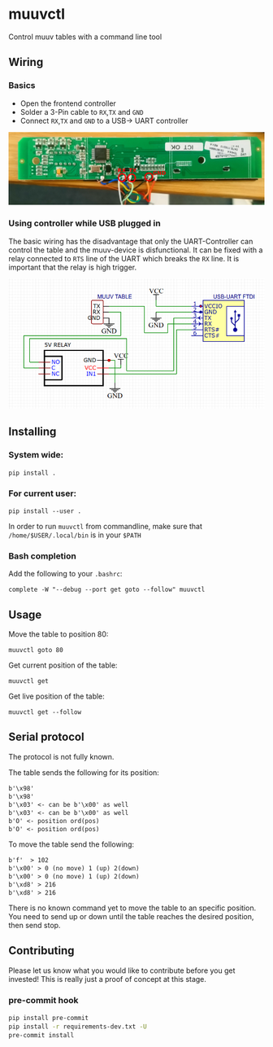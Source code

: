 # muuvctl

Control muuv tables with a command line tool

## Wiring

### Basics

* Open the frontend controller
* Solder a 3-Pin cable to `RX`,`TX` and `GND`
* Connect `RX`,`TX` and `GND` to a USB-> UART controller

![](./doc/board.png)

### Using controller while USB plugged in

The basic wiring has the disadvantage that only the UART-Controller can control the table and the muuv-device is disfunctional. It can be fixed with a relay connected to `RTS` line of the UART which breaks the `RX` line. It is important that the relay is high trigger.

![](./doc/relay-circuit.png)

## Installing

### System wide:
```
pip install .
```

### For current user:
```
pip install --user .
```
In order to run `muuvctl` from commandline, make sure that `/home/$USER/.local/bin` is in your `$PATH`

### Bash completion

Add the following to your  `.bashrc`:
```
complete -W "--debug --port get goto --follow" muuvctl
```

## Usage

Move the table to position 80:
```
muuvctl goto 80
```

Get current position of the table:
```
muuvctl get
```

Get live position of the table:
```
muuvctl get --follow
```



## Serial protocol

The protocol is not fully known.

The table sends the following for its position:
```
b'\x98'
b'\x98'
b'\x03' <- can be b'\x00' as well
b'\x03' <- can be b'\x00' as well
b'O' <- position ord(pos)
b'O' <- position ord(pos)
```

To move the table send the following:
```
b'f'  > 102
b'\x00' > 0 (no move) 1 (up) 2(down)
b'\x00' > 0 (no move) 1 (up) 2(down)
b'\xd8' > 216
b'\xd8' > 216
```
There is no known command yet to move the table to an specific position. You need to send up or down until the table reaches the desired position, then send stop.

## Contributing

Please let us know what you would like to contribute before you get invested! This is really just a proof of concept at this stage.

### pre-commit hook

```bash
pip install pre-commit
pip install -r requirements-dev.txt -U
pre-commit install
```
